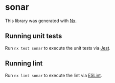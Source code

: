 # sonar

This library was generated with [Nx](https://nx.dev).

## Running unit tests

Run `nx test sonar` to execute the unit tests via [Jest](https://jestjs.io).

## Running lint

Run `nx lint sonar` to execute the lint via [ESLint](https://eslint.org/).
